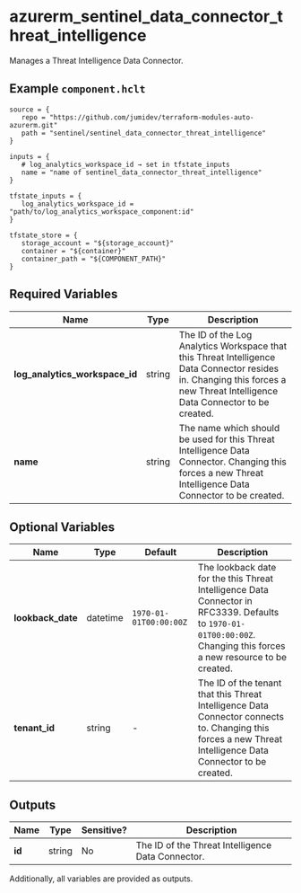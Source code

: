 # azurerm_sentinel_data_connector_threat_intelligence

Manages a Threat Intelligence Data Connector.

## Example `component.hclt`

```hcl
source = {
   repo = "https://github.com/jumidev/terraform-modules-auto-azurerm.git"   
   path = "sentinel/sentinel_data_connector_threat_intelligence"   
}

inputs = {
   # log_analytics_workspace_id → set in tfstate_inputs
   name = "name of sentinel_data_connector_threat_intelligence"   
}

tfstate_inputs = {
   log_analytics_workspace_id = "path/to/log_analytics_workspace_component:id"   
}

tfstate_store = {
   storage_account = "${storage_account}"   
   container = "${container}"   
   container_path = "${COMPONENT_PATH}"   
}

```

## Required Variables

| Name | Type |  Description |
| ---- | --------- |  ----------- |
| **log_analytics_workspace_id** | string |  The ID of the Log Analytics Workspace that this Threat Intelligence Data Connector resides in. Changing this forces a new Threat Intelligence Data Connector to be created. | 
| **name** | string |  The name which should be used for this Threat Intelligence Data Connector. Changing this forces a new Threat Intelligence Data Connector to be created. | 

## Optional Variables

| Name | Type |  Default  |  Description |
| ---- | --------- |  ----------- | ----------- |
| **lookback_date** | datetime |  `1970-01-01T00:00:00Z`  |  The lookback date for the this Threat Intelligence Data Connector in RFC3339. Defaults to `1970-01-01T00:00:00Z`. Changing this forces a new resource to be created. | 
| **tenant_id** | string |  -  |  The ID of the tenant that this Threat Intelligence Data Connector connects to. Changing this forces a new Threat Intelligence Data Connector to be created. | 



## Outputs

| Name | Type | Sensitive? | Description |
| ---- | ---- | --------- | --------- |
| **id** | string | No  | The ID of the Threat Intelligence Data Connector. | 

Additionally, all variables are provided as outputs.
